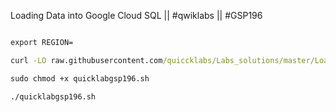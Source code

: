 Loading Data into Google Cloud SQL || #qwiklabs || #GSP196

```cmd

export REGION=

curl -LO raw.githubusercontent.com/quiccklabs/Labs_solutions/master/Loading%20Data%20into%20Google%20Cloud%20SQL/quicklabgsp196.sh

sudo chmod +x quicklabgsp196.sh

./quicklabgsp196.sh
```

